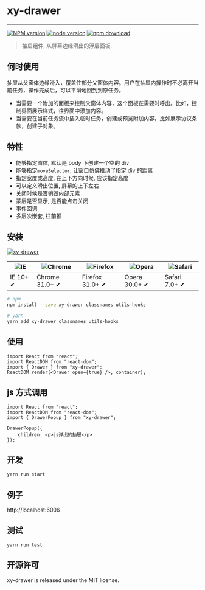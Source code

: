 # xy-drawer

---

[![NPM version][npm-image]][npm-url]
[![node version][node-image]][node-url]
[![npm download][download-image]][download-url]

[npm-image]: http://img.shields.io/npm/v/xy-drawer.svg?style=flat-square
[npm-url]: http://npmjs.org/package/xy-drawer
[node-image]: https://img.shields.io/badge/node.js-%3E=_0.10-green.svg?style=flat-square
[node-url]: http://nodejs.org/download/
[download-image]: https://img.shields.io/npm/dm/xy-drawer.svg?style=flat-square
[download-url]: https://npmjs.org/package/xy-drawer

> 抽屉组件, 从屏幕边缘滑出的浮层面板.

## 何时使用

抽屉从父窗体边缘滑入，覆盖住部分父窗体内容。用户在抽屉内操作时不必离开当前任务，操作完成后，可以平滑地回到到原任务。

-   当需要一个附加的面板来控制父窗体内容，这个面板在需要时呼出。比如，控制界面展示样式，往界面中添加内容。
-   当需要在当前任务流中插入临时任务，创建或预览附加内容。比如展示协议条款，创建子对象。

## 特性

-   能够指定窗体, 默认是 body 下创建一个空的 div
-   能够指定`moveSelector`, 让窗口仿佛推动了指定 div 的距离
-   指定宽度或高度, 在上下方向时候, 应该指定高度
-   可以定义滑出位置, 屏幕的上下左右
-   关闭时候是否销毁内部元素
-   蒙层是否显示, 是否能点击关闭
-   事件回调
-   多层次嵌套, 往前推

## 安装

[![xy-drawer](https://nodei.co/npm/xy-drawer.png)](https://npmjs.org/package/xy-drawer)

| ![IE](https://github.com/alrra/browser-logos/blob/master/src/edge/edge_48x48.png?raw=true) | ![Chrome](https://github.com/alrra/browser-logos/blob/master/src/chrome/chrome_48x48.png?raw=true) | ![Firefox](https://github.com/alrra/browser-logos/blob/master/src/firefox/firefox_48x48.png?raw=true) | ![Opera](https://github.com/alrra/browser-logos/blob/master/src/opera/opera_48x48.png?raw=true) | ![Safari](https://github.com/alrra/browser-logos/blob/master/src/safari/safari_48x48.png?raw=true) |
| ------------------------------------------------------------------------------------------ | -------------------------------------------------------------------------------------------------- | ----------------------------------------------------------------------------------------------------- | ----------------------------------------------------------------------------------------------- | -------------------------------------------------------------------------------------------------- |
| IE 10+ ✔                                                                                   | Chrome 31.0+ ✔                                                                                     | Firefox 31.0+ ✔                                                                                       | Opera 30.0+ ✔                                                                                   | Safari 7.0+ ✔                                                                                      |

```sh
# npm
npm install --save xy-drawer classnames utils-hooks

# yarn
yarn add xy-drawer classnames utils-hooks
```

## 使用

```tsx
import React from "react";
import ReactDOM from "react-dom";
import { Drawer } from "xy-drawer";
ReactDOM.render(<Drawer open={true} />, container);
```

## js 方式调用

```tsx
import React from "react";
import ReactDOM from "react-dom";
import { DrawerPopup } from "xy-drawer";

DrawerPopup({
    children: <p>js弹出的抽屉</p>
});
```

## 开发

```sh
yarn run start
```

## 例子

http://localhost:6006

## 测试

```
yarn run test
```

## 开源许可

xy-drawer is released under the MIT license.
